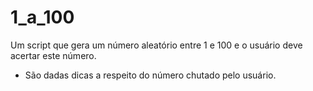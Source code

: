 # 1_a_100
Um script que gera um número aleatório entre 1 e 100 e o usuário deve acertar este número.
- São dadas dicas a respeito do número chutado pelo usuário.
